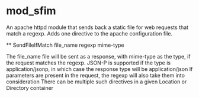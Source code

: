 # mod_sfim
An apache httpd module that sends back a static file for web requests that match a regexp.
Adds one directive to the apache configuration file.  

** SendFileIfMatch file_name regexp mime-type

The file_name file will be sent as a response, with mime-type as the type, if the request matches the regexp.
JSON-P is supported if the type is application/jsonp, in which case the response type will be application/json
If parameters are present in the request, the regexp will also take them into consideration
There can be multiple such directives in a given Location or Directory container
